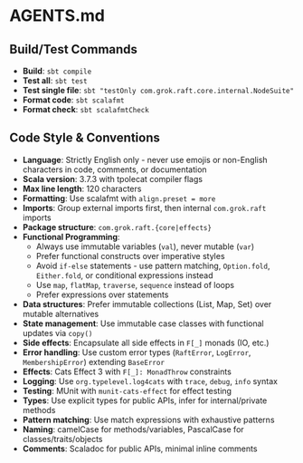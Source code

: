 # AGENTS.md

## Build/Test Commands
- **Build**: `sbt compile`
- **Test all**: `sbt test`
- **Test single file**: `sbt "testOnly com.grok.raft.core.internal.NodeSuite"`
- **Format code**: `sbt scalafmt`
- **Format check**: `sbt scalafmtCheck`

## Code Style & Conventions
- **Language**: Strictly English only - never use emojis or non-English characters in code, comments, or documentation
- **Scala version**: 3.7.3 with tpolecat compiler flags
- **Max line length**: 120 characters
- **Formatting**: Use scalafmt with `align.preset = more`
- **Imports**: Group external imports first, then internal `com.grok.raft` imports
- **Package structure**: `com.grok.raft.{core|effects}`
- **Functional Programming**: 
  - Always use immutable variables (`val`), never mutable (`var`)
  - Prefer functional constructs over imperative styles
  - Avoid `if-else` statements - use pattern matching, `Option.fold`, `Either.fold`, or conditional expressions instead
  - Use `map`, `flatMap`, `traverse`, `sequence` instead of loops
  - Prefer expressions over statements
- **Data structures**: Prefer immutable collections (List, Map, Set) over mutable alternatives
- **State management**: Use immutable case classes with functional updates via `copy()`
- **Side effects**: Encapsulate all side effects in `F[_]` monads (IO, etc.)
- **Error handling**: Use custom error types (`RaftError`, `LogError`, `MembershipError`) extending `BaseError`
- **Effects**: Cats Effect 3 with `F[_]: MonadThrow` constraints
- **Logging**: Use `org.typelevel.log4cats` with `trace`, `debug`, `info` syntax
- **Testing**: MUnit with `munit-cats-effect` for effect testing
- **Types**: Use explicit types for public APIs, infer for internal/private methods
- **Pattern matching**: Use match expressions with exhaustive patterns
- **Naming**: camelCase for methods/variables, PascalCase for classes/traits/objects
- **Comments**: Scaladoc for public APIs, minimal inline comments